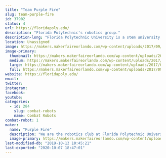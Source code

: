 ```yaml
---
title: "Team Purple Fire"
slug: team-purple-fire
id: 37902
status: 4
url: https://floridapoly.edu/
description: "Florida Polytechnic's robotics group."
description-long: "Florida Polytechnic University is a stem university in Lakeland that does not have any sports teams but wants to have the best competitive robots out there."
location: Unassigned
image: https://makers.makerfaireorlando.com/wp-content/uploads/2017/09/IMG_2544-1.png
image-primary:
  thumbnail: https://makers.makerfaireorlando.com/wp-content/uploads/2017/09/IMG_2544-1-150x150.png
  medium: https://makers.makerfaireorlando.com/wp-content/uploads/2017/09/IMG_2544-1.png
  large: https://makers.makerfaireorlando.com/wp-content/uploads/2017/09/IMG_2544-1.png
  full: https://makers.makerfaireorlando.com/wp-content/uploads/2017/09/IMG_2544-1.png
website: https://floridapoly.edu/
email: 
twitter: 
instagram: 
facebook: 
youtube: 
categories:
  - id: 284
    slug: combat-robots
    name: Combat Robots
combat-robot: 1
maker:
  name: "Purple Fire"
  description: "We are the robotics club at Florida Polytechnic University."
  image-primary: https://makers.makerfaireorlando.com/wp-content/uploads/2017/09/IMG_2544.png
last-modified-db: "2019-10-13 10:45:21"
last-exported: "2020-10-07 18:47:01"
---
```

